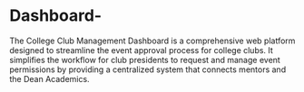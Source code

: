 # Dashboard-
The College Club Management Dashboard is a comprehensive web platform designed to streamline the event approval process for college clubs. It simplifies the workflow for club presidents to request and manage event permissions by providing a centralized system that connects mentors and the Dean Academics.
